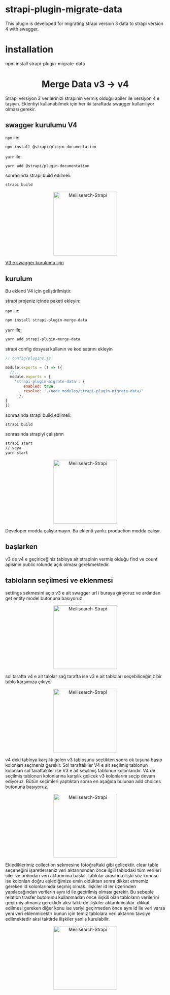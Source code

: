 # strapi-plugin-migrate-data
This plugin is developed for migrating strapi version 3 data to strapi version 4 with swagger.

# installation
npm install strapi-plugin-migrate-data

<h1 align="center">Merge Data v3 → v4</h1>

Strapi versiyon 3 verilerinizi strapinin vermiş olduğu apiler ile versiyon 4 e taşıyın. Eklentiyi kullanabilmek için her iki taraftada swagger kullanılıyor olması gerekir.

## swagger kurulumu V4

`npm` ile:
```bash
npm install @strapi/plugin-documentation
```

`yarn` ile:
```bash
yarn add @strapi/plugin-documentation
```

sonrasında strapi build edilmeli:
```bash
strapi build
```
<p align="center">
  <img src="swagger_installed.png" alt="Meilisearch-Strapi" width="200" height="200" />
</p>

[V3 e swagger kurulumu için](https://docs-v3.strapi.io/developer-docs/latest/development/plugins/documentation.html)

## kurulum

Bu eklenti V4 için geliştirilmiştir.

strapi projeniz içinde paketi ekleyin:

`npm` ile:
```bash
npm install strapi-plugin-merge-data
```

`yarn` ile:
```bash
yarn add strapi-plugin-merge-data
```

strapi config dosyası kullanın ve kod satırını ekleyin

```js
// config/plugins.js

module.exports = () => ({
  //...
  module.exports = {
    'strapi-plugin-migrate-data': {
        enabled: true,
        resolve: './node_modules/strapi-plugin-migrate-data/'
      },
}
})
```

sonrasında strapi build edilmeli:
```bash
strapi build
```

sonrasında strapiyi çalıştırın
```bash
strapi start
// veya
yarn start
```

<p align="center">
  <img src="installed_migrate_data.png" alt="Meilisearch-Strapi" width="200" height="200" />
</p>

Developer modda çalıştırmayın. Bu eklenti yanlız production modda çalışır.
## başlarken

v3 de v4 e geçiriceğiniz tabloya ait strapinin vermiş olduğu find ve count apisinin public rolunde açık olması gerekmektedir. 

## tabloların seçilmesi ve eklenmesi

settings sekmesini açıp v3 e ait swagger url i buraya giriyoruz ve ardından get entity model butonuna basıyoruz

<p align="center">
  <img src="installed_migrate_data.png" alt="Meilisearch-Strapi" width="200" height="200" />
</p>

sol tarafta v4 e ait talolar sağ tarafta ise v3 e ait tabloları seçebiliceğiniz bir tablo karşımıza çıkıyor

<p align="center">
  <img src="settings_table.png" alt="Meilisearch-Strapi" width="200" height="200" />
</p>

v4 deki tabloya karşılık gelen v3 tablosunu seçtikten sonra ok tuşuna basıp kolonları seçmeniz gerekir. Sol taraftakiler V4 e ait seçilmiş tablonun kolonları sol taraftakiler ise V3 e ait seçilmiş tablonun kolonlarıdır. V4 de seçilmiş tablonun kolonlarına karşılık gelicek v3 kolonlarını seçip devam ediyoruz. Bütün seçimleri yaptıktan sonra en aşağıda bulunan add choices butonuna basıyoruz.

<p align="center">
  <img src="settings_select_column.png" alt="Meilisearch-Strapi" width="200" height="200" />
</p>

Eklediklerimiz collection sekmesine fotoğraftaki gibi gelicektir. clear table seçeneğini işaretlerseniz veri aktarımından önce ilgili tablodaki tüm verileri siler ve ardından veri aktarımına başlar. tablolar arasında ilişki söz konusu ise kolonları doğru eşlediğimize emin olduktan sonra dikkat etmemiz gereken id kolonlarınıda seçmiş olmak. ilişkiler id ler üzerinden yapılacağından verilerin aynı id ile geçirilmiş olması gerekir. Bu sebeple relation trasfer butonunu kullanmadan önce ilişkili olan tabloların verilerini geçirmiş olmanız gereklidir aksi taktirde ilişkiler aktarılmicaktır. dikkat edilmesi gereken diğer konu ise veriyi geçirmeden önce aynı id ile veri varsa yeni veri eklenmicektir bunun için temiz tablolara veri aktarımı tavsiye edilmektedir aksi taktirde ilişkiler yanlış kurulabilir.

<p align="center">
  <img src="collection.png" alt="Meilisearch-Strapi" width="200" height="200" />
</p>
